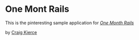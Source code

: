 # One Mont Rails

This is the pinteresting sample application for [*One Month Rails*](http://onemonthrails.com)

by [Craig Kierce](www.craigkierce.com)